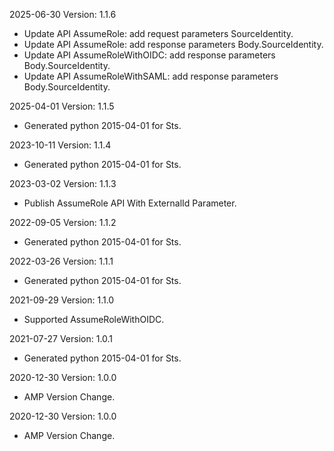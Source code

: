 2025-06-30 Version: 1.1.6
- Update API AssumeRole: add request parameters SourceIdentity.
- Update API AssumeRole: add response parameters Body.SourceIdentity.
- Update API AssumeRoleWithOIDC: add response parameters Body.SourceIdentity.
- Update API AssumeRoleWithSAML: add response parameters Body.SourceIdentity.


2025-04-01 Version: 1.1.5
- Generated python 2015-04-01 for Sts.

2023-10-11 Version: 1.1.4
- Generated python 2015-04-01 for Sts.

2023-03-02 Version: 1.1.3
- Publish AssumeRole API With ExternalId Parameter.

2022-09-05 Version: 1.1.2
- Generated python 2015-04-01 for Sts.

2022-03-26 Version: 1.1.1
- Generated python 2015-04-01 for Sts.

2021-09-29 Version: 1.1.0
- Supported AssumeRoleWithOIDC.

2021-07-27 Version: 1.0.1
- Generated python 2015-04-01 for Sts.

2020-12-30 Version: 1.0.0
- AMP Version Change.

2020-12-30 Version: 1.0.0
- AMP Version Change.

